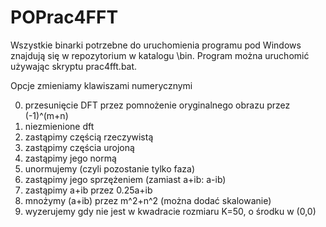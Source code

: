 # POPrac4FFT
Wszystkie binarki potrzebne do uruchomienia programu pod Windows znajdują się w repozytorium w katalogu \bin. Program można uruchomić używając skryptu prac4fft.bat.

Opcje zmieniamy klawiszami numerycznymi

0. przesunięcie DFT przez pomnożenie oryginalnego obrazu przez (-1)^(m+n)
1. niezmienione dft
2. zastąpimy częścią rzeczywistą
3. zastąpimy częścia urojoną
4. zastąpimy jego normą
5. unormujemy (czyli pozostanie tylko faza)
6. zastąpimy jego sprzężeniem (zamiast a+ib: a-ib)
7. zastąpimy a+ib przez 0.25a+ib
8. mnożymy (a+ib) przez m^2+n^2 (można dodać skalowanie)
9. wyzerujemy gdy nie jest w kwadracie rozmiaru K=50, o środku w (0,0)